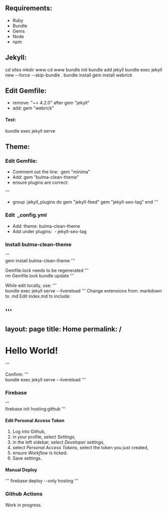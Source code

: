## Requirements:
*  Ruby 
*  Bundle 
*  Gems 
*  Node 
*  npm 

    
## Jekyll:

        
cd sites 
mkdir www
cd www
bundle init
bundle add jekyll
bundle exec jekyll new \-\-force \-\-skip-bundle \.
bundle install
gem install webrick
        
## Edit Gemfile: 
* remove: "~> 4.2.0" after gem "jekyll"
* add: gem "webrick"

#### Test: 

    
bundle exec jekyll serve
    

    
## Theme:

### Edit Gemfile:
* Comment out the line:  gem "minima"
* Add: gem "bulma-clean-theme"
* ensure plugins are correct: 

'''        
- group :jekyll_plugins do
  gem "jekyll-feed"
  gem "jekyll-seo-tag"
end
'''

### Edit  _config.yml

* Add: theme: bulma-clean-theme
* Add under plugins:  - jekyll-seo-tag 

### Install bulma-clean-theme

'''       
gem install bulma-clean-theme
'''

Gemfile.lock needs to be regenerated
'''       
rm Gemfile.lock
bundle update
'''        

While edit locally, use: 
'''       
bundle exec jekyll serve \-\-livereload
'''
Change extensions from .markdown to .md
Edit index.md to include: 

'''
---
layout: page
title: Home
permalink: /
---

# Hello World!
'''        

Confirm:
'''        
bundle exec jekyll serve --livereload
'''        
### Firebase
'''        
firebase init hosting:github
'''        
#### Edit Personal Access Token

1. Log into Github, 
2. in your profile, select *Settings*, 
3. in the left sidebar, select *Developer settings*,
4. select *Personal Access Tokens*, select the token you just created,
5. ensure *Workflow* is ticked.
6. Save settings.

#### Manual Deploy
'''
firebase deploy --only hosting
'''     
### Github Actions
Work in progress. 
